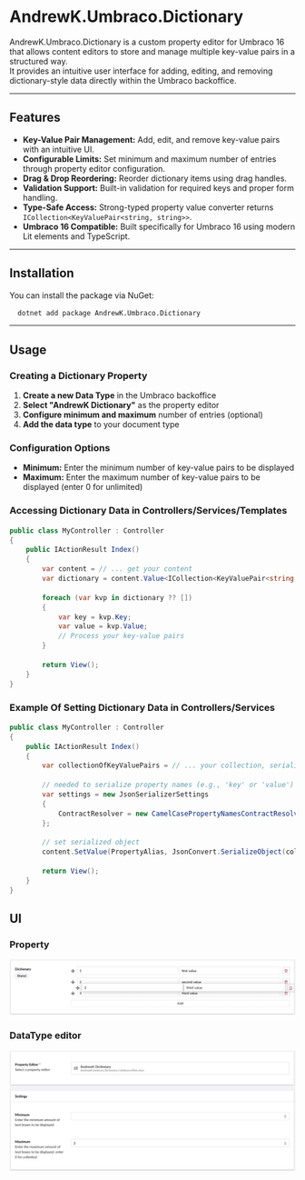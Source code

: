 # AndrewK.Umbraco.Dictionary

AndrewK.Umbraco.Dictionary is a custom property editor for Umbraco 16 that allows content editors to store and manage
multiple key-value pairs in a structured way.  
It provides an intuitive user interface for adding, editing, and removing dictionary-style data directly within the
Umbraco backoffice.

---

## Features

- **Key-Value Pair Management:** Add, edit, and remove key-value pairs with an intuitive UI.
- **Configurable Limits:** Set minimum and maximum number of entries through property editor configuration.
- **Drag & Drop Reordering:** Reorder dictionary items using drag handles.
- **Validation Support:** Built-in validation for required keys and proper form handling.
- **Type-Safe Access:** Strong-typed property value converter returns `ICollection<KeyValuePair<string, string>>`.
- **Umbraco 16 Compatible:** Built specifically for Umbraco 16 using modern Lit elements and TypeScript.

---

## Installation

You can install the package via NuGet:

```bash
  dotnet add package AndrewK.Umbraco.Dictionary
```

---

## Usage

### Creating a Dictionary Property

1. **Create a new Data Type** in the Umbraco backoffice
2. **Select "AndrewK Dictionary"** as the property editor
3. **Configure minimum and maximum** number of entries (optional)
4. **Add the data type** to your document type

### Configuration Options

- **Minimum:** Enter the minimum number of key-value pairs to be displayed
- **Maximum:** Enter the maximum number of key-value pairs to be displayed (enter 0 for unlimited)

### Accessing Dictionary Data in Controllers/Services/Templates

```csharp
public class MyController : Controller
{
    public IActionResult Index()
    {
        var content = // ... get your content
        var dictionary = content.Value<ICollection<KeyValuePair<string, string>>>("myDictionaryProperty");
        
        foreach (var kvp in dictionary ?? [])
        {
            var key = kvp.Key;
            var value = kvp.Value;
            // Process your key-value pairs
        }
        
        return View();
    }
}
```

### Example Of Setting Dictionary Data in Controllers/Services

```csharp
public class MyController : Controller
{
    public IActionResult Index()
    {
        var collectionOfKeyValuePairs = // ... your collection, serializable to a list of key-value pairs
        
        // needed to serialize property names (e.g., 'key' or 'value') in a way the converter can deserialize them
        var settings = new JsonSerializerSettings
        {
            ContractResolver = new CamelCasePropertyNamesContractResolver()
        };
        
        // set serialized object
        content.SetValue(PropertyAlias, JsonConvert.SerializeObject(collectionOfKeyValuePairs, settings));
        
        return View();
    }
}
```

## UI

### Property

![Property](https://raw.githubusercontent.com/KudAndrii/UmbracoExtensions/refs/heads/master/AndrewK.Umbraco.Extensions.Dictionary/docs/property-example.png)

### DataType editor

![DataType editor](https://raw.githubusercontent.com/KudAndrii/UmbracoExtensions/refs/heads/master/AndrewK.Umbraco.Extensions.Dictionary/docs/data-type-editor-example.png)
